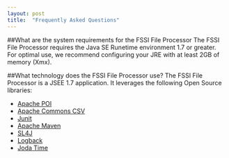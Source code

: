 ```yaml
---
layout: post
title:  "Frequently Asked Questions"
---
```


##What are the system requirements for the FSSI File Processor
The FSSI File Processor requires the Java SE Runetime environment 1.7 or greater.
For optimal use, we recommend configuring your JRE with at least 2GB of memory (Xmx).

##What technology does the FSSI File Processor use?
The FSSI File Processor is a JSEE 1.7 application. It leverages the following Open Source libraries:

* [Apache POI](https://poi.apache.org/)
* [Apache Commons CSV](https://commons.apache.org/proper/commons-csv/)
* [Junit](http://junit.org/)
* [Apache Maven](https://maven.apache.org/)
* [SL4J](http://www.slf4j.org/)
* [Logback](http://logback.qos.ch/)
* [Joda Time](http://www.joda.org/joda-time/)


